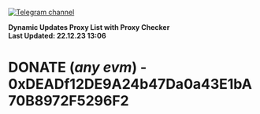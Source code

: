 [![Telegram channel](https://img.shields.io/endpoint?url=https://runkit.io/damiankrawczyk/telegram-badge/branches/master?url=https://t.me/n4z4v0d)](https://t.me/n4z4v0d) 

**Dynamic Updates Proxy List with Proxy Checker**  
**Last Updated: 22.12.23 13:06**

# DONATE (_any evm_) - 0xDEADf12DE9A24b47Da0a43E1bA70B8972F5296F2
